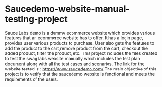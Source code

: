 # Saucedemo-website-manual-testing-project
Sauce Labs demo is a dummy ecommerce website which provides various features that an ecommerce website has to offer. It has a login page, provides user various products to purchase. User also gets the features to add the product to the cart,remove product from the cart, checkout the added product, filter the product, etc.
This project includes the files created to test the swag labs website manually which includes the test plan document along with all the test cases and scenarios. The link for the website tested is : https://www.saucedemo.com/
The main objective of this project is to verify that the saucedemo website is functional and meets the requirements of
the users.
